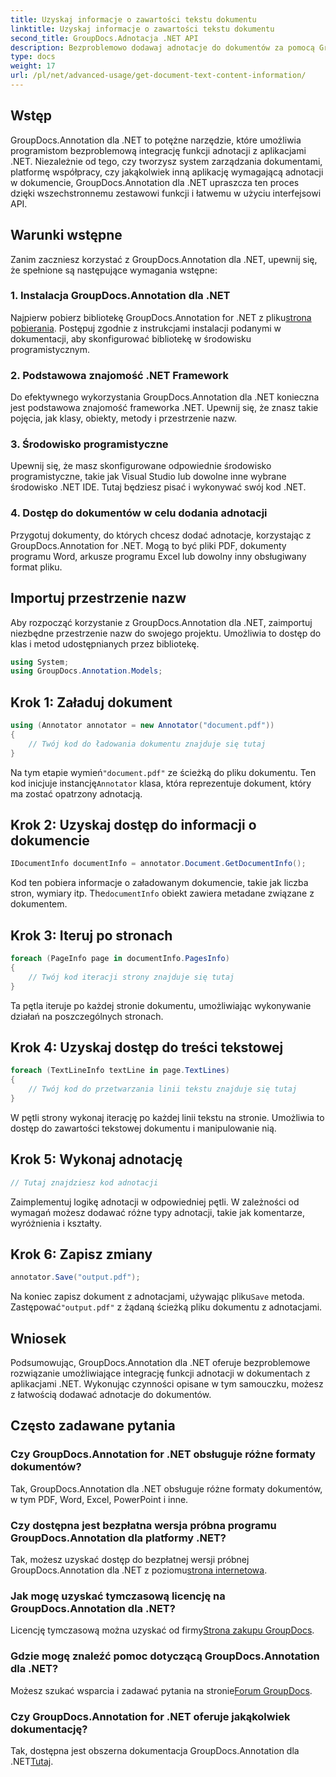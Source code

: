 ```yaml
---
title: Uzyskaj informacje o zawartości tekstu dokumentu
linktitle: Uzyskaj informacje o zawartości tekstu dokumentu
second_title: GroupDocs.Adnotacja .NET API
description: Bezproblemowo dodawaj adnotacje do dokumentów za pomocą GroupDocs.Annotation dla platformy .NET. Bezproblemowo integruj funkcje adnotacji z aplikacjami .NET.
type: docs
weight: 17
url: /pl/net/advanced-usage/get-document-text-content-information/
---
```

## Wstęp
GroupDocs.Annotation dla .NET to potężne narzędzie, które umożliwia programistom bezproblemową integrację funkcji adnotacji z aplikacjami .NET. Niezależnie od tego, czy tworzysz system zarządzania dokumentami, platformę współpracy, czy jakąkolwiek inną aplikację wymagającą adnotacji w dokumencie, GroupDocs.Annotation dla .NET upraszcza ten proces dzięki wszechstronnemu zestawowi funkcji i łatwemu w użyciu interfejsowi API.
## Warunki wstępne
Zanim zaczniesz korzystać z GroupDocs.Annotation dla .NET, upewnij się, że spełnione są następujące wymagania wstępne:
### 1. Instalacja GroupDocs.Annotation dla .NET
 Najpierw pobierz bibliotekę GroupDocs.Annotation for .NET z pliku[strona pobierania](https://releases.groupdocs.com/annotation/net/). Postępuj zgodnie z instrukcjami instalacji podanymi w dokumentacji, aby skonfigurować bibliotekę w środowisku programistycznym.
### 2. Podstawowa znajomość .NET Framework
Do efektywnego wykorzystania GroupDocs.Annotation dla .NET konieczna jest podstawowa znajomość frameworka .NET. Upewnij się, że znasz takie pojęcia, jak klasy, obiekty, metody i przestrzenie nazw.
### 3. Środowisko programistyczne
Upewnij się, że masz skonfigurowane odpowiednie środowisko programistyczne, takie jak Visual Studio lub dowolne inne wybrane środowisko .NET IDE. Tutaj będziesz pisać i wykonywać swój kod .NET.
### 4. Dostęp do dokumentów w celu dodania adnotacji
Przygotuj dokumenty, do których chcesz dodać adnotacje, korzystając z GroupDocs.Annotation for .NET. Mogą to być pliki PDF, dokumenty programu Word, arkusze programu Excel lub dowolny inny obsługiwany format pliku.

## Importuj przestrzenie nazw
Aby rozpocząć korzystanie z GroupDocs.Annotation dla .NET, zaimportuj niezbędne przestrzenie nazw do swojego projektu. Umożliwia to dostęp do klas i metod udostępnianych przez bibliotekę.
```csharp
using System;
using GroupDocs.Annotation.Models;
```
## Krok 1: Załaduj dokument
```csharp
using (Annotator annotator = new Annotator("document.pdf"))
{
    // Twój kod do ładowania dokumentu znajduje się tutaj
}
```
 Na tym etapie wymień`"document.pdf"` ze ścieżką do pliku dokumentu. Ten kod inicjuje instancję`Annotator` klasa, która reprezentuje dokument, który ma zostać opatrzony adnotacją.
## Krok 2: Uzyskaj dostęp do informacji o dokumencie
```csharp
IDocumentInfo documentInfo = annotator.Document.GetDocumentInfo();
```
Kod ten pobiera informacje o załadowanym dokumencie, takie jak liczba stron, wymiary itp. The`documentInfo` obiekt zawiera metadane związane z dokumentem.
## Krok 3: Iteruj po stronach
```csharp
foreach (PageInfo page in documentInfo.PagesInfo)
{
    // Twój kod iteracji strony znajduje się tutaj
}
```
Ta pętla iteruje po każdej stronie dokumentu, umożliwiając wykonywanie działań na poszczególnych stronach.
## Krok 4: Uzyskaj dostęp do treści tekstowej
```csharp
foreach (TextLineInfo textLine in page.TextLines)
{
    // Twój kod do przetwarzania linii tekstu znajduje się tutaj
}
```
W pętli strony wykonaj iterację po każdej linii tekstu na stronie. Umożliwia to dostęp do zawartości tekstowej dokumentu i manipulowanie nią.
## Krok 5: Wykonaj adnotację
```csharp
// Tutaj znajdziesz kod adnotacji
```
Zaimplementuj logikę adnotacji w odpowiedniej pętli. W zależności od wymagań możesz dodawać różne typy adnotacji, takie jak komentarze, wyróżnienia i kształty.
## Krok 6: Zapisz zmiany
```csharp
annotator.Save("output.pdf");
```
 Na koniec zapisz dokument z adnotacjami, używając pliku`Save` metoda. Zastępować`"output.pdf"` z żądaną ścieżką pliku dokumentu z adnotacjami.

## Wniosek
Podsumowując, GroupDocs.Annotation dla .NET oferuje bezproblemowe rozwiązanie umożliwiające integrację funkcji adnotacji w dokumentach z aplikacjami .NET. Wykonując czynności opisane w tym samouczku, możesz z łatwością dodawać adnotacje do dokumentów.
## Często zadawane pytania
### Czy GroupDocs.Annotation for .NET obsługuje różne formaty dokumentów?
Tak, GroupDocs.Annotation dla .NET obsługuje różne formaty dokumentów, w tym PDF, Word, Excel, PowerPoint i inne.
### Czy dostępna jest bezpłatna wersja próbna programu GroupDocs.Annotation dla platformy .NET?
 Tak, możesz uzyskać dostęp do bezpłatnej wersji próbnej GroupDocs.Annotation dla .NET z poziomu[strona internetowa](https://releases.groupdocs.com/).
### Jak mogę uzyskać tymczasową licencję na GroupDocs.Annotation dla .NET?
 Licencję tymczasową można uzyskać od firmy[Strona zakupu GroupDocs](https://purchase.groupdocs.com/temporary-license/).
### Gdzie mogę znaleźć pomoc dotyczącą GroupDocs.Annotation dla .NET?
 Możesz szukać wsparcia i zadawać pytania na stronie[Forum GroupDocs](https://forum.groupdocs.com/c/annotation/10).
### Czy GroupDocs.Annotation for .NET oferuje jakąkolwiek dokumentację?
 Tak, dostępna jest obszerna dokumentacja GroupDocs.Annotation dla .NET[Tutaj](https://reference.groupdocs.com/annotation/net/).
